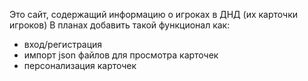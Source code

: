 Это сайт, содержащий информацию о игроках в ДНД (их карточки игроков)
В планах добавить такой функционал как:
- вход/регистрация
- импорт json файлов для просмотра карточек
- персонализация карточек
